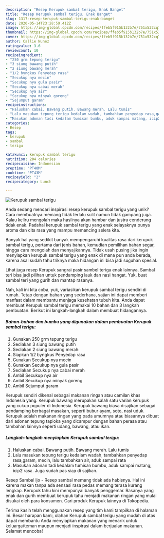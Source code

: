 ```yaml
---
description: "Resep Kerupuk sambal terigu, Enak Banget"
title: "Resep Kerupuk sambal terigu, Enak Banget"
slug: 1317-resep-kerupuk-sambal-terigu-enak-banget
date: 2020-05-14T23:28:50.412Z
image: https://img-global.cpcdn.com/recipes/ffeb5f915b132b7e/751x532cq70/kerupuk-sambal-terigu-foto-resep-utama.jpg
thumbnail: https://img-global.cpcdn.com/recipes/ffeb5f915b132b7e/751x532cq70/kerupuk-sambal-terigu-foto-resep-utama.jpg
cover: https://img-global.cpcdn.com/recipes/ffeb5f915b132b7e/751x532cq70/kerupuk-sambal-terigu-foto-resep-utama.jpg
author: Callie Nunez
ratingvalue: 3.6
reviewcount: 10
recipeingredient:
- "250 grm tepung terigu"
- "3 siung bawang putih"
- "2 siung bawang merah"
- "1/2 byngkus Penyedap rasa"
- "Secukup nya mecin"
- "Secukup nya gula pasir"
- "Secukup nya cabai merah"
- "Secukup nya air"
- "Secukup nya minyak goreng"
- "Sejumput garam"
recipeinstructions:
- "Haluskan cabai. Bawang putih. Bawang merah. Lalu tumis"
- "Lalu masukan tepung terigu kedalam wadah, tambahkan penyedap rasa,garam, mecin, lalu tambahkan air, aduk sampai rata"
- "Masukan adonan tadi kedalam tumisan bumbu, aduk sampai matang, icip2 rasa. Juga sudah pas siap di sajikan."
categories:
- Resep
tags:
- kerupuk
- sambal
- terigu

katakunci: kerupuk sambal terigu 
nutrition: 204 calories
recipecuisine: Indonesian
preptime: "PT40M"
cooktime: "PT43M"
recipeyield: "2"
recipecategory: Lunch

---
```



![Kerupuk sambal terigu](https://img-global.cpcdn.com/recipes/ffeb5f915b132b7e/751x532cq70/kerupuk-sambal-terigu-foto-resep-utama.jpg)

Anda sedang mencari inspirasi resep kerupuk sambal terigu yang unik? Cara membuatnya memang tidak terlalu sulit namun tidak gampang juga. Kalau keliru mengolah maka hasilnya akan hambar dan justru cenderung tidak enak. Padahal kerupuk sambal terigu yang enak selayaknya punya aroma dan cita rasa yang mampu memancing selera kita.

Banyak hal yang sedikit banyak mempengaruhi kualitas rasa dari kerupuk sambal terigu, pertama dari jenis bahan, kemudian pemilihan bahan segar, hingga cara mengolah dan menyajikannya. Tidak usah pusing jika ingin menyiapkan kerupuk sambal terigu yang enak di mana pun anda berada, karena asal sudah tahu triknya maka hidangan ini bisa jadi suguhan spesial.

Lihat juga resep Kerupuk sangrai pasir sambel terigu enak lainnya. Sambal teri bisa jadi pilihan untuk pendamping lauk dan nasi hangat. Yuk, buat sambal teri yang gurih dan mantap rasanya.


Nah, kali ini kita coba, yuk, variasikan kerupuk sambal terigu sendiri di rumah. Tetap dengan bahan yang sederhana, sajian ini dapat memberi manfaat dalam membantu menjaga kesehatan tubuh kita. Anda dapat membuat Kerupuk sambal terigu memakai 10 bahan dan 3 langkah pembuatan. Berikut ini langkah-langkah dalam membuat hidangannya.

<!--inarticleads1-->

##### Bahan-bahan dan bumbu yang digunakan dalam pembuatan Kerupuk sambal terigu:

1. Gunakan 250 grm tepung terigu
1. Sediakan 3 siung bawang putih
1. Sediakan 2 siung bawang merah
1. Siapkan 1/2 byngkus Penyedap rasa
1. Gunakan Secukup nya mecin
1. Gunakan Secukup nya gula pasir
1. Sediakan Secukup nya cabai merah
1. Ambil Secukup nya air
1. Ambil Secukup nya minyak goreng
1. Ambil Sejumput garam


Kerupuk sendiri dikenal sebagai makanan ringan atau camilan khas Indonesia yang. Kerupuk bawang merupakan salah satu varian kerupuk yang cukup populer di Indonesia. Kerupuk bawang biasa disajikan sebagai pendamping berbagai masakan, seperti bubur ayam, soto, nasi uduk. Kerupuk adalah makanan ringan yang pada umumnya atau biasannya dibuat dari adonan tepung tapioka yang dicampur dengan bahan perasa atau tambahan lainnya seperti udang, bawang, atau ikan. 

<!--inarticleads2-->

##### Langkah-langkah menyiapkan Kerupuk sambal terigu:

1. Haluskan cabai. Bawang putih. Bawang merah. Lalu tumis
1. Lalu masukan tepung terigu kedalam wadah, tambahkan penyedap rasa,garam, mecin, lalu tambahkan air, aduk sampai rata
1. Masukan adonan tadi kedalam tumisan bumbu, aduk sampai matang, icip2 rasa. Juga sudah pas siap di sajikan.


Resep Sambal Ijo - Resep sambal memang tidak ada habisnya. Hal ini karena makan tanpa ada sensasi rasa pedas memang terasa kurang lengkap. Kerupuk tahu kini mempunyai banyak penggemar. Rasanya yang enak dan gurih membuat kerupuk tahu menjadi makanan ringan yang mulai disukai oleh para konsumen. Cari produk Kerupuk lainnya di Tokopedia. 

Terima kasih telah menggunakan resep yang tim kami tampilkan di halaman ini. Besar harapan kami, olahan Kerupuk sambal terigu yang mudah di atas dapat membantu Anda menyiapkan makanan yang menarik untuk keluarga/teman maupun menjadi inspirasi dalam berjualan makanan. Selamat mencoba!
